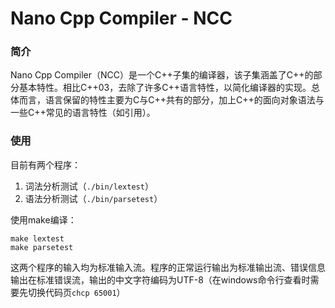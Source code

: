 # Nano Cpp Compiler - NCC

### 简介

Nano Cpp Compiler（NCC）是一个C++子集的编译器，该子集涵盖了C++的部分基本特性。相比C++03，去除了许多C++语言特性，以简化编译器的实现。总体而言，语言保留的特性主要为C与C++共有的部分，加上C++的面向对象语法与一些C++常见的语言特性（如引用）。

### 使用

目前有两个程序：

1. 词法分析测试（`./bin/lextest`）
2. 语法分析测试（`./bin/parsetest`）

使用make编译：

```
make lextest
make parsetest
```

这两个程序的输入均为标准输入流。程序的正常运行输出为标准输出流、错误信息输出在标准错误流，输出的中文字符编码为UTF-8（在windows命令行查看时需要先切换代码页`chcp 65001`）

